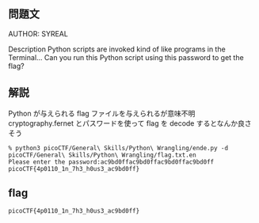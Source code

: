## 問題文

AUTHOR: SYREAL

Description
Python scripts are invoked kind of like programs in the Terminal... Can you run this Python script using this password to get the flag?

## 解説

Python が与えられる
flag ファイルを与えられるが意味不明
cryptography.fernet とパスワードを使って flag を decode するとなんか良さそう

```
% python3 picoCTF/General\ Skills/Python\ Wrangling/ende.py -d picoCTF/General\ Skills/Python\ Wrangling/flag.txt.en
Please enter the password:ac9bd0ffac9bd0ffac9bd0ffac9bd0ff
picoCTF{4p0110_1n_7h3_h0us3_ac9bd0ff}
```

## flag

`picoCTF{4p0110_1n_7h3_h0us3_ac9bd0ff}`
